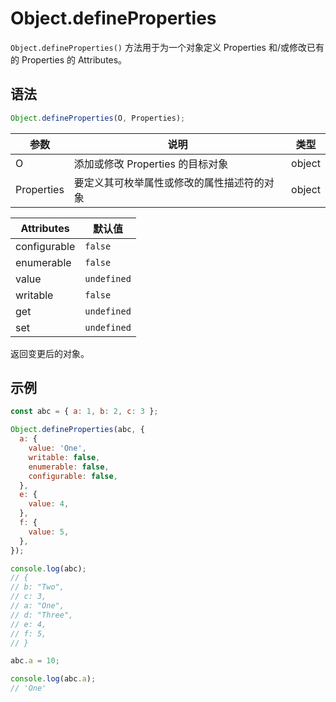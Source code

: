 # Object.defineProperties

`Object.defineProperties()` 方法用于为一个对象定义 Properties 和/或修改已有的 Properties 的 Attributes。

## 语法

```js
Object.defineProperties(O, Properties);
```

| 参数       | 说明                                       | 类型   |
| ---------- | ------------------------------------------ | ------ |
| O          | 添加或修改 Properties 的目标对象           | object |
| Properties | 要定义其可枚举属性或修改的属性描述符的对象 | object |

| Attributes   | 默认值      |
| ------------ | ----------- |
| configurable | `false`     |
| enumerable   | `false`     |
| value        | `undefined` |
| writable     | `false`     |
| get          | `undefined` |
| set          | `undefined` |

返回变更后的对象。

## 示例

```js
const abc = { a: 1, b: 2, c: 3 };

Object.defineProperties(abc, {
  a: {
    value: 'One',
    writable: false,
    enumerable: false,
    configurable: false,
  },
  e: {
    value: 4,
  },
  f: {
    value: 5,
  },
});

console.log(abc);
// {
// b: "Two",
// c: 3,
// a: "One",
// d: "Three",
// e: 4,
// f: 5,
// }

abc.a = 10;

console.log(abc.a);
// 'One'
```

